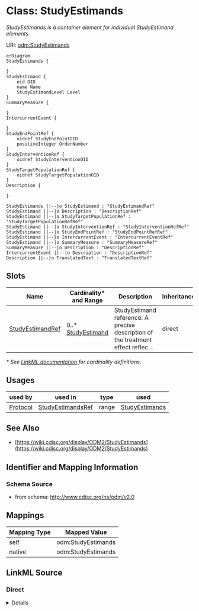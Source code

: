 # Class: StudyEstimands

_StudyEstimands is a container element for individual StudyEstimand elements._




URI: [odm:StudyEstimands](http://www.cdisc.org/ns/odm/v2.0/StudyEstimands)


```mermaid
erDiagram
StudyEstimands {

}
StudyEstimand {
    oid OID  
    name Name  
    StudyEstimandLevel Level  
}
SummaryMeasure {

}
IntercurrentEvent {

}
StudyEndPointRef {
    oidref StudyEndPointOID  
    positiveInteger OrderNumber  
}
StudyInterventionRef {
    oidref StudyInterventionOID  
}
StudyTargetPopulationRef {
    oidref StudyTargetPopulationOID  
}
Description {

}

StudyEstimands ||--}o StudyEstimand : "StudyEstimandRef"
StudyEstimand ||--|o Description : "DescriptionRef"
StudyEstimand ||--|o StudyTargetPopulationRef : "StudyTargetPopulationRefRef"
StudyEstimand ||--|o StudyInterventionRef : "StudyInterventionRefRef"
StudyEstimand ||--|o StudyEndPointRef : "StudyEndPointRefRef"
StudyEstimand ||--}o IntercurrentEvent : "IntercurrentEventRef"
StudyEstimand ||--|o SummaryMeasure : "SummaryMeasureRef"
SummaryMeasure ||--|o Description : "DescriptionRef"
IntercurrentEvent ||--|o Description : "DescriptionRef"
Description ||--}o TranslatedText : "TranslatedTextRef"

```



<!-- no inheritance hierarchy -->


## Slots

| Name | Cardinality* and Range | Description | Inheritance |
| ---  | --- | --- | --- |
| [StudyEstimandRef](StudyEstimandRef.md) | 0..* <br/> [StudyEstimand](StudyEstimand.md) | StudyEstimand reference: A precise description of the treatment effect reflec... | direct |

_* See [LinkML documentation](https://linkml.io/linkml/schemas/slots.html#slot-cardinality) for cardinality definitions._




## Usages

| used by | used in | type | used |
| ---  | --- | --- | --- |
| [Protocol](Protocol.md) | [StudyEstimandsRef](StudyEstimandsRef.md) | range | [StudyEstimands](StudyEstimands.md) |






## See Also

* [https://wiki.cdisc.org/display/ODM2/StudyEstimands](https://wiki.cdisc.org/display/ODM2/StudyEstimands)

## Identifier and Mapping Information







### Schema Source


* from schema: http://www.cdisc.org/ns/odm/v2.0





## Mappings

| Mapping Type | Mapped Value |
| ---  | ---  |
| self | odm:StudyEstimands |
| native | odm:StudyEstimands |





## LinkML Source

<!-- TODO: investigate https://stackoverflow.com/questions/37606292/how-to-create-tabbed-code-blocks-in-mkdocs-or-sphinx -->

### Direct

<details>
```yaml
name: StudyEstimands
description: StudyEstimands is a container element for individual StudyEstimand elements.
from_schema: http://www.cdisc.org/ns/odm/v2.0
see_also:
- https://wiki.cdisc.org/display/ODM2/StudyEstimands
rank: 1000
slots:
- StudyEstimandRef
slot_usage:
  StudyEstimandRef:
    name: StudyEstimandRef
    multivalued: true
    domain_of:
    - StudyEstimands
    range: StudyEstimand
    inlined: true
    inlined_as_list: true
class_uri: odm:StudyEstimands

```
</details>

### Induced

<details>
```yaml
name: StudyEstimands
description: StudyEstimands is a container element for individual StudyEstimand elements.
from_schema: http://www.cdisc.org/ns/odm/v2.0
see_also:
- https://wiki.cdisc.org/display/ODM2/StudyEstimands
rank: 1000
slot_usage:
  StudyEstimandRef:
    name: StudyEstimandRef
    multivalued: true
    domain_of:
    - StudyEstimands
    range: StudyEstimand
    inlined: true
    inlined_as_list: true
attributes:
  StudyEstimandRef:
    name: StudyEstimandRef
    description: 'StudyEstimand reference: A precise description of the treatment
      effect reflecting the clinical question posed by a given clinical trial objective.
      It summarises at a population level what the outcomes would be in the same patients
      under different treatment conditions being compared.'
    from_schema: http://www.cdisc.org/ns/odm/v2.0
    rank: 1000
    multivalued: true
    identifier: false
    alias: StudyEstimandRef
    owner: StudyEstimands
    domain_of:
    - StudyEstimands
    range: StudyEstimand
    inlined: true
    inlined_as_list: true
class_uri: odm:StudyEstimands

```
</details>